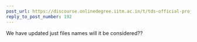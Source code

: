 ```yaml
---
post_url: https://discourse.onlinedegree.iitm.ac.in/t/tds-official-project1-discrepencies/171141/194
reply_to_post_number: 192
---
```

We have updated just files names will it be considered??
